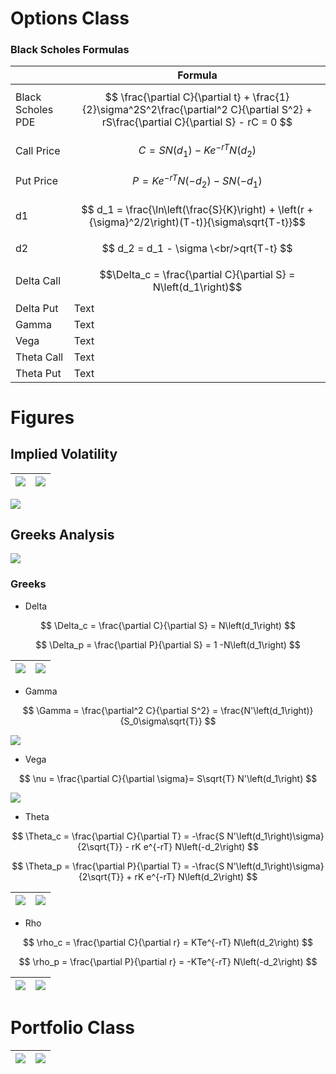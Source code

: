 # Options Class

### Black Scholes Formulas
|                   | Formula                                                                                                                                  |
|-------------------|------------------------------------------------------------------------------------------------------------------------------------------|
| Black Scholes PDE | $$ \frac{\partial C}{\partial t} + \frac{1}{2}\sigma^2S^2\frac{\partial^2 C}{\partial S^2} + rS\frac{\partial C}{\partial S} - rC = 0 $$ |
| Call Price        | $$ C = S N\left(d_1\right) - K e^{-rT} N\left(d_2\right)$$                                                                               |
| Put Price         | $$ P = K e^{-rT} N\left(-d_2\right) - S N\left(-d_1\right) $$                                                                            |
| d1                | $$ d_1 = \frac{\ln\left(\frac{S}{K}\right) + \left(r + {\sigma}^2/2\right)(T-t)}{\sigma\sqrt{T-t}}$$                                     |
| d2                | $$ d_2 = d_1 - \sigma \<br/>qrt{T-t} $$                                                                                                  |
| Delta Call        | $$\Delta_c = \frac{\partial C}{\partial S} = N\left(d_1\right)$$                                                                         |
| Delta Put         | Text                                                                                                                                     |
| Gamma             | Text                                                                                                                                     |
| Vega              | Text                                                                                                                                     |
| Theta Call        | Text                                                                                                                                     |
| Theta Put         | Text                                                                                                                                     |

# Figures

## Implied Volatility
| ![](figures/options/tsla_iv.png) | ![](figures/options/tsla_term_struct.png) |
|:---------------------------:|:----------------------------------------------:|

![](figures/options/tsla_iv_surface.png) 

## Greeks Analysis
![](figures/options/greeks_vary_time.png)





### Greeks

- Delta

$$
\Delta_c = \frac{\partial C}{\partial S} = N\left(d_1\right)
$$

$$
\Delta_p = \frac{\partial P}{\partial S} = 1 -N\left(d_1\right)
$$

| ![](figures/options/delta_call.png) | ![](figures/options/delta_put.png) |
|:------------------------------:|:-----------------------------:|

- Gamma

$$
\Gamma = \frac{\partial^2 C}{\partial S^2} = \frac{N'\left(d_1\right)}{S_0\sigma\sqrt{T}}
$$

![](figures/options/gamma.png)

- Vega

$$
\nu = \frac{\partial C}{\partial \sigma}= S\sqrt{T} N'\left(d_1\right)
$$

![](figures/options/vega.png)

- Theta

$$
\Theta_c = \frac{\partial C}{\partial T} = -\frac{S N'\left(d_1\right)\sigma}{2\sqrt{T}} - rK e^{-rT} N\left(-d_2\right)
$$

$$
\Theta_p = \frac{\partial P}{\partial T} = -\frac{S N'\left(d_1\right)\sigma}{2\sqrt{T}} + rK e^{-rT} N\left(d_2\right)
$$

| ![](figures/options/theta_call.png) | ![](figures/options/theta_put.png) |
|:------------------------------:|:-----------------------------:|

- Rho

$$
\rho_c = \frac{\partial C}{\partial r} = KTe^{-rT} N\left(d_2\right)
$$

$$
\rho_p = \frac{\partial P}{\partial r} = -KTe^{-rT} N\left(-d_2\right)
$$

| ![](figures/options/rho_call.png) | ![](figures/options/rho_put.png) |
|:----------------------------:|:---------------------------:|

# Portfolio Class

| ![](figures/portfolio/correlation.png)  | ![](figures/portfolio/efficientfrontier.png) |
|:----------------------------:|:-------------------------------------------:|
